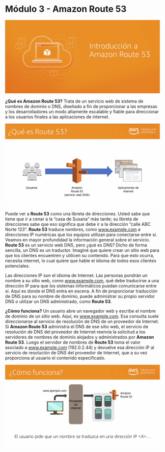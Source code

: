 # Módulo 3 - Amazon Route 53

![](../aws-images/aws-modulo-03/m3-sprincipales-aws-020.png)

**¿Qué es Amazon Route 53?** Trata de un servicio web de sistema de nombres de dominio o DNS,  diseñado a fin de proporcionar a las empresas y los desarrolladores un modo altamente escalable y fiable para direccionar a los usuarios finales a las aplicaciones de internet.

![](../aws-images/aws-modulo-03/m3-sprincipales-aws-021.png)

Puede ver a  **Route 53** como una libreta de direcciones. Usted sabe que tiene que ir a cenar a la “casa de Susana” más tarde; su libreta de direcciones sabe que eso significa que debe ir a la dirección “calle ABC Norte 123”. **Route 53**  traduce nombres, como www.example.com a direcciones IP numéricas que los equipos utilizan para conectarse entre sí. Veamos en mayor profundidad la información general sobre el servicio. **Route 53** es un servicio web DNS, pero ¿qué es DNS? Dicho de forma sencilla, un DNS es un traductor. Imaginé que quiere crear un sitio web para que los clientes encuentren y utilicen su contenido. Para que esto ocurra, necesita internet, lo cual quiere que hable el idioma de todos esos clientes potenciales.

Las direcciones IP son el idioma de Internet. Las personas pondrán un nombre a su sitio web, como www.example.com, qué debe traducirse a una dirección IP para que los sistemas informáticos puedan comunicarse entre sí. Aquí es donde el DNS entra en escena. A fin de proporcionar traducción de DNS para su nombre de dominio, puede administrar su propio servidor DNS o utilizar un DNS administrado, como **Route 53**.

**¿Cómo funciona?** Un usuario abre un navegador web y escribe el nombre de dominio de un sitio web. Aquí, es www.example.com. Esa consulta suele direccionarse al servicio de resolución de DNS de un proveedor de Internet. Si **Amazon Route 53** administra el DNS de ese sitio web, el servicio de resolución de DNS del proveedor de Internet reenvía la solicitud a los servidores de nombres de dominio alojados y administrados por **Amazon Route 53**. Luego el servidor de nombres de **Route 53** toma el valor asociado a www.example.com (192.0.2.44) y devuelve esa dirección IP al servicio de resolución de DNS del proveedor de Internet, que a su vez proporciona al usuario el contenido especificado. 

![](../aws-images/aws-modulo-03/m3-sprincipales-aws-022.png)